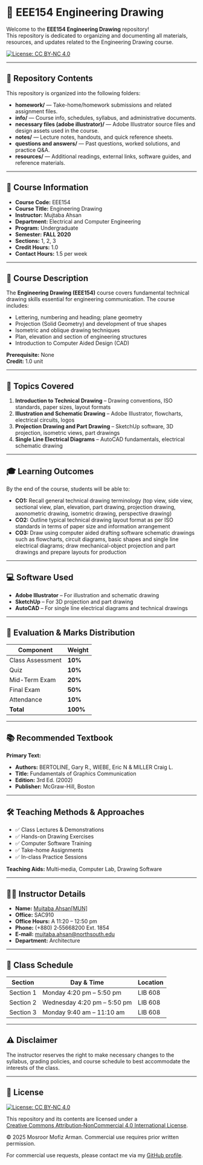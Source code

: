 # 📐 EEE154 Engineering Drawing

Welcome to the **EEE154 Engineering Drawing** repository!  
This repository is dedicated to organizing and documenting all materials, resources, and updates related to the Engineering Drawing course.  

[![License: CC BY‑NC 4.0](https://img.shields.io/badge/License‑CC%20BY‑NC%204.0-lightgrey.svg)](https://creativecommons.org/licenses/by-nc/4.0/)

---

## 📁 Repository Contents

This repository is organized into the following folders:

- **homework/** — Take-home/homework submissions and related assignment files.
- **info/** — Course info, schedules, syllabus, and administrative documents.
- **necessary files (adobe illustrator)/** — Adobe Illustrator source files and design assets used in the course.
- **notes/** — Lecture notes, handouts, and quick reference sheets.
- **questions and answers/** — Past questions, worked solutions, and practice Q&A.
- **resources/** — Additional readings, external links, software guides, and reference materials.

---

## 📌 Course Information

- **Course Code:** EEE154  
- **Course Title:** Engineering Drawing  
- **Instructor:** Mujtaba Ahsan  
- **Department:** Electrical and Computer Engineering  
- **Program:** Undergraduate  
- **Semester:** **FALL 2020**  
- **Sections:** 1, 2, 3  
- **Credit Hours:** 1.0  
- **Contact Hours:** 1.5 per week  

---

## 🎯 Course Description

The **Engineering Drawing (EEE154)** course covers fundamental technical drawing skills essential for engineering communication. The course includes:

- Lettering, numbering and heading; plane geometry  
- Projection (Solid Geometry) and development of true shapes  
- Isometric and oblique drawing techniques  
- Plan, elevation and section of engineering structures  
- Introduction to Computer Aided Design (CAD)  

**Prerequisite:** None  
**Credit:** 1.0 unit

---

## 🧩 Topics Covered

1. **Introduction to Technical Drawing** – Drawing conventions, ISO standards, paper sizes, layout formats  
2. **Illustration and Schematic Drawing** – Adobe Illustrator, flowcharts, electrical circuits, logos  
3. **Projection Drawing and Part Drawing** – SketchUp software, 3D projection, isometric views, part drawings  
4. **Single Line Electrical Diagrams** – AutoCAD fundamentals, electrical schematic drawing  

---

## 🎓 Learning Outcomes

By the end of the course, students will be able to:

- **CO1:** Recall general technical drawing terminology (top view, side view, sectional view, plan, elevation, part drawing, projection drawing, axonometric drawing, isometric drawing, perspective drawing)  
- **CO2:** Outline typical technical drawing layout format as per ISO standards in terms of paper size and information arrangement  
- **CO3:** Draw using computer aided drafting software schematic drawings such as flowcharts, circuit diagrams, basic shapes and single line electrical diagrams; draw mechanical-object projection and part drawings and prepare layouts for production

---

## 💻 Software Used

- **Adobe Illustrator** – For illustration and schematic drawing  
- **SketchUp** – For 3D projection and part drawing  
- **AutoCAD** – For single line electrical diagrams and technical drawings  

---

## 📝 Evaluation & Marks Distribution

| Component           | Weight |
|---------------------|--------|
| Class Assessment    | **10%** |
| Quiz                | **10%** |
| Mid-Term Exam       | **20%** |
| Final Exam          | **50%** |
| Attendance          | **10%** |
| **Total**           | **100%** |

---

## 📚 Recommended Textbook

**Primary Text:**
- **Authors:** BERTOLINE, Gary R., WIEBE, Eric N & MILLER Craig L.  
- **Title:** Fundamentals of Graphics Communication  
- **Edition:** 3rd Ed. (2002)  
- **Publisher:** McGraw-Hill, Boston  

---

## 🛠 Teaching Methods & Approaches

- ✅ Class Lectures & Demonstrations  
- ✅ Hands-on Drawing Exercises  
- ✅ Computer Software Training  
- ✅ Take-home Assignments  
- ✅ In-class Practice Sessions  

**Teaching Aids:** Multi‑media, Computer Lab, Drawing Software

---

## 👨‍🏫 Instructor Details

- **Name:** [Mujtaba Ahsan[MUN]](https://www.northsouth.edu/faculty-members/seps/architecture/mujtaba-ahsan.html)  
- **Office:** SAC910  
- **Office Hours:** A 11:20 – 12:50 pm  
- **Phone:** (+880) 2‑55668200 Ext. 1854  
- **E‑mail:** mujtaba.ahsan@northsouth.edu  
- **Department:** Architecture

---

## 📅 Class Schedule

| Section | Day & Time | Location |
|---------|------------|----------|
| Section 1 | Monday 4:20 pm – 5:50 pm | LIB 608 |
| Section 2 | Wednesday 4:20 pm – 5:50 pm | LIB 608 |
| Section 3 | Monday 9:40 am – 11:10 am | LIB 608 |

---

## ⚠️ Disclaimer

The instructor reserves the right to make necessary changes to the syllabus, grading policies, and course schedule to best accommodate the interests of the class.

---

## 📜 License

[![License: CC BY‑NC 4.0](https://img.shields.io/badge/License‑CC%20BY‑NC%204.0-lightgrey.svg)](https://creativecommons.org/licenses/by-nc/4.0/)

This repository and its contents are licensed under a  
[Creative Commons Attribution‑NonCommercial 4.0 International License](https://creativecommons.org/licenses/by-nc/4.0/).

© 2025 Mosroor Mofiz Arman. Commercial use requires prior written permission.  

For commercial use requests, please contact me via my [GitHub profile](https://github.com/mosroormofizarman).
